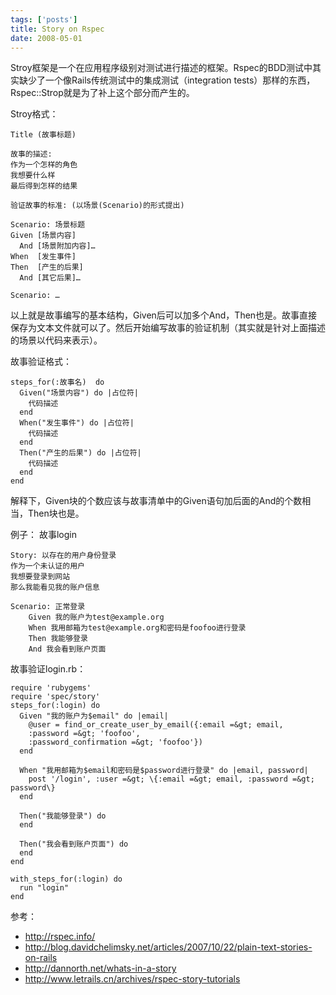 ```yaml
--- 
tags: ['posts']
title: Story on Rspec
date: 2008-05-01
---
```

Stroy框架是一个在应用程序级别对测试进行描述的框架。Rspec的BDD测试中其实缺少了一个像Rails传统测试中的集成测试（integration tests）那样的东西，Rspec::Strop就是为了补上这个部分而产生的。

Stroy格式：

    Title (故事标题)
     
    故事的描述:
    作为一个怎样的角色
    我想要什么样
    最后得到怎样的结果
     
    验证故事的标准: (以场景(Scenario)的形式提出)
     
    Scenario: 场景标题
    Given [场景内容]
      And [场景附加内容]…
    When  [发生事件]
    Then  [产生的后果]
      And [其它后果]…
     
    Scenario: …

以上就是故事编写的基本结构，Given后可以加多个And，Then也是。故事直接保存为文本文件就可以了。然后开始编写故事的验证机制（其实就是针对上面描述的场景以代码来表示）。

故事验证格式：

    steps_for(:故事名)  do
      Given("场景内容") do |占位符|
        代码描述
      end
      When("发生事件") do |占位符|
        代码描述
      end
      Then("产生的后果") do |占位符|
        代码描述
      end
    end

解释下，Given块的个数应该与故事清单中的Given语句加后面的And的个数相当，Then块也是。

例子：
故事login

    Story: 以存在的用户身份登录
    作为一个未认证的用户
    我想要登录到网站
    那么我能看见我的账户信息

    Scenario: 正常登录
        Given 我的账户为test@example.org
        When 我用邮箱为test@example.org和密码是foofoo进行登录
        Then 我能够登录
        And 我会看到账户页面

故事验证login.rb：

    require 'rubygems'
    require 'spec/story'
    steps_for(:login) do
      Given "我的账户为$email" do |email|
        @user = find_or_create_user_by_email({:email =&gt; email,
        :password =&gt; 'foofoo',
        :password_confirmation =&gt; 'foofoo'})
      end
      
      When "我用邮箱为$email和密码是$password进行登录" do |email, password|
        post '/login', :user =&gt; \{:email =&gt; email, :password =&gt; password\}
      end
      
      Then("我能够登录") do
      end
      
      Then("我会看到账户页面") do
      end
    end
      
    with_steps_for(:login) do
      run "login"
    end

参考：
* <http://rspec.info/>
* <http://blog.davidchelimsky.net/articles/2007/10/22/plain-text-stories-on-rails>
* <http://dannorth.net/whats-in-a-story>
* <http://www.letrails.cn/archives/rspec-story-tutorials>
